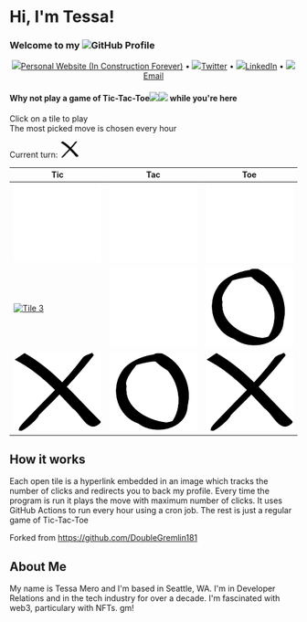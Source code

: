 # Hi, I'm Tessa!
### Welcome to my <img src="https://img.icons8.com/color/96/000000/github--v1.png" height="24"/>GitHub Profile

<p align="center">
  <a href="https://tessamero.com"><img src="https://img.icons8.com/color/96/000000/internet.png" height="16"/>Personal Website (In Construction Forever)</a> •
  <a href="https://twitter.com/tessamero"><img src="https://img.icons8.com/color/96/000000/twitter-circled.png" height="16"/>Twitter</a> •
  <a href="https://www.linkedin.com/in/tessamero"><img src="https://img.icons8.com/color/96/000000/linkedin-circled.png" height="16"/>LinkedIn</a> •
  <a href="mailto:tessamero@gmail.com"><img src="https://img.icons8.com/color/96/000000/email.png" height="16"/>Email</a>
</p>

#### Why not play a game of Tic-Tac-Toe<img src="https://img.icons8.com/material-outlined/96/000000/delete-sign.png" height="16"/><img src="https://img.icons8.com/material-outlined/96/000000/unchecked-circle.png" height="16"/> while you're here
Click on a tile to play  
The most picked move is chosen every hour

Current turn: <img src= "https://github.com/tessamero/tessamero/blob/main/assets/True.png" alt="Current Turn" width="32"/>

| Tic | Tac | Toe |
|--|--|--|
| [![Tile 0](https://github.com/tessamero/tessamero/blob/main/assets/None.png)](https://cntr.click/5xW31GG) | [![Tile 1](https://github.com/tessamero/tessamero/blob/main/assets/None.png)](https://cntr.click/k6m4pLh) | [![Tile 2](https://github.com/tessamero/tessamero/blob/master/assets/None.png)](https://cntr.click/0Jy1NdB) |
| [![Tile 3](https://github.com/tessamero/tessameroblob/master/assets/None.png)](https://cntr.click/y4BYk8p) | [![Tile 4](https://github.com/tessamero/tessamero/blob/main/assets/None.png)](https://cntr.click/VCtRg6b) | [![Tile 5](https://github.com/tessamero/tessamero/blob/main/assets/False.png)](https://github.com/tessamero) |
| [![Tile 6](https://github.com/tessamero/tessamero/blob/main/assets/True.png)](https://github.com/tessamero) | [![Tile 7](https://github.com/tessamero/tessamero/blob/main/assets/False.png)](https://github.com/tessamero) | [![Tile 8](https://github.com/tessamero/tessamero/blob/main/assets/True.png)](https://github.com/tessamero) |

## How it works

Each open tile is a hyperlink embedded in an image which tracks the number of clicks and redirects you to back my profile.
Every time the program is run it plays the move with maximum number of clicks.
It uses GitHub Actions to run every hour using a cron job.
The rest is just a regular game of Tic-Tac-Toe

Forked from https://github.com/DoubleGremlin181
    
## About Me


My name is Tessa Mero and I'm based in Seattle, WA. I'm in Developer Relations and in the tech industry for over a decade. I'm fascinated with web3, particulary with NFTs. gm!

